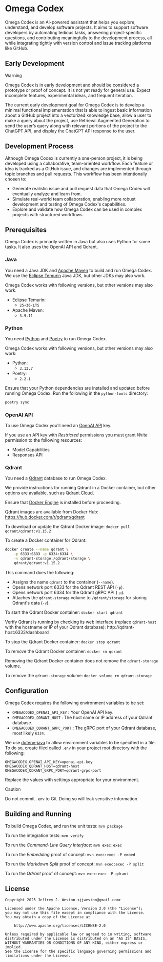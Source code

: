 # Omega Codex

Omega Codex is an AI-powered assistant that helps you explore, understand, and develop software projects.
It aims to support software developers by
automating tedious tasks,
answering project-specific questions, and
contributing meaningfully to the development process,
all while integrating tightly with version control and issue tracking platforms like GitHub.

## Early Development

> [!WARNING]
> Omega Codex is in early development and should be considered a prototype or proof of concept.
> It is not yet ready for general use.
> Expect incomplete features, experimental ideas, and frequent iteration.

The current early development goal for Omega Codex is to develop a minimal functional implementation
that is able to ingest basic information about a GitHub project into a vectorized knowledge base,
allow a user to make a query about the project,
use Retrieval Augmented Generation to send the user’s query
along with relevant portions of the project to the ChatGPT API,
and display the ChatGPT API response to the user.

## Development Process

Although Omega Codex is currently a one-person project,
it is being developed using a collaborative, team-oriented workflow.
Each feature or idea is tracked as a GitHub issue,
and changes are implemented through topic branches and pull requests.
This workflow has been intentionally chosen to:

- Generate realistic issue and pull request data that Omega Codex will eventually analyze and learn from.
- Simulate real-world team collaboration, enabling more robust development and testing of Omega Codex's capabilities.
- Explore and validate how Omega Codex can be used in complex projects with structured workflows.

## Prerequisites

Omega Codex is primarily written in Java but also uses Python for some tasks.
It also uses the OpenAI API and Qdrant.

### Java

You need a Java JDK and [Apache Maven](https://maven.apache.org/) to build and run Omega Codex.
We use the [Eclipse Temurin](https://adoptium.net/temurin/) Java JDK, but other JDKs may also work.

Omega Codex works with following versions, but other versions may also work:

- Eclipse Temurin:
  - `25+36-LTS`
- Apache Maven:
  - `3.9.11`

### Python

You need [Python](https://www.python.org/) and [Poetry](https://python-poetry.org/) to run Omega Codex.

Omega Codex works with following versions, but other versions may also work:

- Python:
    - `3.13.7`
- Poetry:
    - `2.2.1`

Ensure that your Python dependencies are installed and updated before running Omega Codex.
Run the following in the `python-tools` directory:

```bash
poetry sync
```

### OpenAI API

To use Omega Codex you'll need an [OpenAI API](https://openai.com/api/) key.

If you use an API key with *Restricted* permissions you must grant *Write* permission to the following resources:
- Model Capabilities
- Responses API

### Qdrant

You need a [Qdrant](https://qdrant.tech/) database to run Omega Codex.

We provide instructions for running Qdrant in a Docker container, but other options are available,
such as [Qdrant Cloud](https://qdrant.tech/documentation/cloud-quickstart/).

Ensure that [Docker Engine](https://docs.docker.com/engine/install/) is installed before proceeding.

Qdrant images are available from Docker Hub: https://hub.docker.com/r/qdrant/qdrant

To download or update the Qdrant Docker image: `docker pull qdrant/qdrant:v1.15.2`

To create a Docker container for Qdrant:

```bash
docker create --name qdrant \
    -p 6333:6333 -p 6334:6334 \
    -v qdrant-storage:/qdrant/storage \
    qdrant/qdrant:v1.15.2
```

This command does the following:

* Assigns the name `qdrant` to the container (`--name`).
* Opens network port 6333 for the Qdrant REST API (`-p`).
* Opens network port 6334 for the Qdrant gRPC API (`-p`).
* Attaches the `qdrant-storage` volume to `/qdrant/storage` for storing Qdrant's data (`-v`).

To start the Qdrant Docker container: `docker start qdrant`

Verify Qdrant is running by checking its web interface
(replace `qdrant-host` with the hostname or IP of your Qdrant database):
http://qdrant-host:6333/dashboard

To stop the Qdrant Docker container: `docker stop qdrant`

To remove the Qdrant Docker container: `docker rm qdrant`

Removing the Qdrant Docker container does not remove the `qdrant-storage` volume.

To remove the `qdrant-storage` volume: `docker volume rm qdrant-storage`

## Configuration

Omega Codex requires the following environment variables to be set:

* `OMEGACODEX_OPENAI_API_KEY` : Your OpenAI API key.
* `OMEGACODEX_QDRANT_HOST` : The host name or IP address of your Qdrant database.
* `OMEGACODEX_QDRANT_GRPC_PORT` : The gRPC port of your Qdrant database, most likely `6334`.

We use [dotenv-java](https://github.com/cdimascio/dotenv-java)
to allow environment variables to be specified in a file.
To do so, create filed called `.env` in your project root directory with the following:

```env
OMEGACODEX_OPENAI_API_KEY=openai-api-key
OMEGACODEX_QDRANT_HOST=qdrant-host
OMEGACODEX_QDRANT_GRPC_PORT=qdrant-grpc-port
```

Replace the values with settings appropriate for your environment.

> [!CAUTION]
> Do not commit `.env` to Git.
> Doing so will leak sensitive information.

## Building and Running

To build Omega Codex, and run the unit tests: `mvn package`

To run the integration tests: `mvn verify`

To run the *Command-Line Query Interface*: `mvn exec:exec`

To run the *Embedding* proof of concept: `mvn exec:exec -P embed`

To run the *Markdown Split* proof of concept: `mvn exec:exec -P split`

To run the *Qdrant* proof of concept: `mvn exec:exec -P qdrant`

## License

```text
Copyright 2025 Jeffrey J. Weston <jjweston@gmail.com>

Licensed under the Apache License, Version 2.0 (the "License");
you may not use this file except in compliance with the License.
You may obtain a copy of the License at

    http://www.apache.org/licenses/LICENSE-2.0

Unless required by applicable law or agreed to in writing, software
distributed under the License is distributed on an "AS IS" BASIS,
WITHOUT WARRANTIES OR CONDITIONS OF ANY KIND, either express or implied.
See the License for the specific language governing permissions and
limitations under the License.
```
